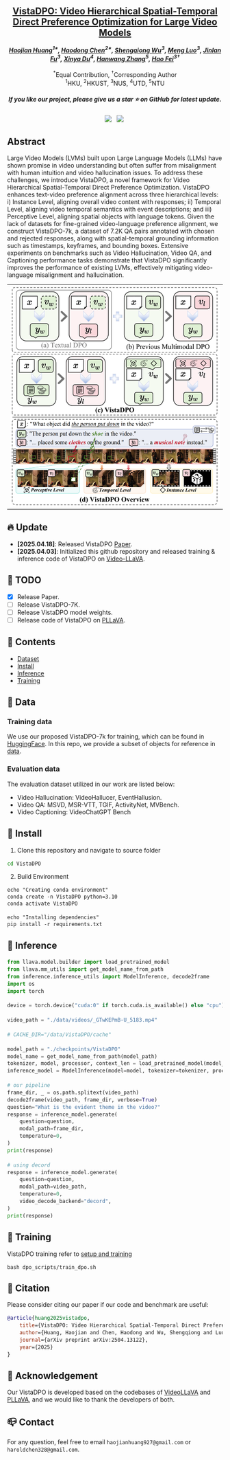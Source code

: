 <!-- <p align="center">
    <img src="assets/a-logo-representing - omnicreator - -a-powerful-ai-t.png" width="150" style="margin-bottom: 0.2;"/>
<p> -->
<h2 align="center"> <a href="https://arxiv.org/abs/2504.13122">VistaDPO: Video Hierarchical Spatial-Temporal Direct Preference Optimization for Large Video Models</a></h2>
<!-- ![](./assets/logo_long.png#gh-light-mode-only){: width="50%"} -->
<!-- ![](./assets/logo_long_dark.png#gh-dark-mode-only=100x20) -->
<div align="center">
<!-- <img src='assets/logo_long.png' style="height:100px"></img> -->




_**[Haojian Huang](https://scholar.google.com.hk/citations?user=ab5uUAcAAAAJ&hl=zh-CN/)<sup>1*</sup>, [Haodong Chen](https://haroldchen19.github.io/)<sup>2*</sup>, [Shengqiong Wu](https://sqwu.top/)<sup>3</sup>, [Meng Luo](https://eurekaleo.github.io/)<sup>3</sup>, [Jinlan Fu](https://jinlanfu.github.io/)<sup>3</sup>, [Xinya Du](https://xinyadu.github.io/)<sup>4</sup>, [Hanwang Zhang](https://scholar.google.com/citations?user=YG0DFyYAAAAJ&hl=zh-CN)<sup>5</sup>, [Hao Fei](https://haofei.vip/)<sup>3†</sup>**_
<br><br>
<sup>*</sup>Equal Contribution, <sup>†</sup>Corresponding Author
<br>
<sup>1</sup>HKU, <sup>2</sup>HKUST, <sup>3</sup>NUS, <sup>4</sup>UTD, <sup>5</sup>NTU 

<h5 align="center"> If you like our project, please give us a star ⭐ on GitHub for latest update.  </h2>

 <a href='https://arxiv.org/abs/2504.13122'><img src='https://img.shields.io/badge/arXiv-2504.13122-b31b1b.svg'></a> &nbsp;
<a href='https://huggingface.co/datasets/Harold328/VistaDPO-7K'><img src='https://img.shields.io/badge/%F0%9F%A4%97%20VistaDPO7K-Dataset-blue'></a>&nbsp;

</div>

## Abstract
Large Video Models (LVMs) built upon Large Language Models (LLMs) have shown promise in video understanding but often suffer from misalignment with human intuition and video hallucination issues. To address these challenges, we introduce VistaDPO, a novel framework for Video Hierarchical Spatial-Temporal Direct Preference Optimization. VistaDPO enhances text-video preference alignment across three hierarchical levels: i) Instance Level, aligning overall video content with responses; ii) Temporal Level, aligning video temporal semantics with event descriptions; and iii) Perceptive Level, aligning spatial objects with language tokens. Given the lack of datasets for fine-grained video-language preference alignment, we construct VistaDPO-7k, a dataset of 7.2K QA pairs annotated with chosen and rejected responses, along with spatial-temporal grounding information such as timestamps, keyframes, and bounding boxes. Extensive experiments on benchmarks such as Video Hallucination, Video QA, and Captioning performance tasks demonstrate that VistaDPO significantly improves the performance of existing LVMs, effectively mitigating video-language misalignment and hallucination.

<table class="center">
    <tr>
    <td><img src="assets/vistadpo.png"></td>
    </tr>
</table>
 
## 🔥 Update
- __[2025.04.18]__: Released VistaDPO [Paper](https://arxiv.org/abs/2504.13122).
- __[2025.04.03]__: Initialized this github repository and released training & inference code of VistaDPO on [Video-LLaVA](https://github.com/PKU-YuanGroup/Video-LLaVA).


## 🧰 TODO

- [x] Release Paper.
- [ ] Release VistaDPO-7K.
- [ ] Release VistaDPO model weights.
- [ ] Release code of VistaDPO on [PLLaVA](https://github.com/magic-research/PLLaVA).

<!-- ## 🧰 Models

|Model|Resolution|GPU Mem. & Inference Time (A100, ddim 50steps)|Checkpoint|
|:---------|:---------|:--------|:--------|
|DynamiCrafter1024|576x1024|18.3GB & 75s (`perframe_ae=True`)|[Hugging Face](https://huggingface.co/Doubiiu/DynamiCrafter_1024/blob/main/model.ckpt)|

Currently, our DynamiCrafter can support generating videos of up to 16 frames with a resolution of 576x1024. The inference time can be reduced by using fewer DDIM steps.

GPU memory consumed on RTX 4090 reported by @noguchis in [Twitter](https://x.com/noguchis/status/1754488826016432341?s=20): 18.3GB (576x1024), 12.8GB (320x512), 11.9GB (256x256). -->


## 📖 Contents
- [Dataset](#data)
- [Install](#install)
- [Inference](#inference)
- [Training](#training)


## 📝 Data

### Training data
We use our proposed VistaDPO-7k for training, which can be found in [HuggingFace](https://huggingface.co/datasets/Harold328/VistaDPO-7K). In this repo, we provide a subset of objects for reference in [data](data/video_data/train/vistadpo/object_set.jsonl).

### Evaluation data

The evaluation dataset utilized in our work are listed below: 
* Video Hallucination: VideoHallucer, EventHallusion.
* Video QA: MSVD, MSR-VTT, TGIF, ActivityNet, MVBench.
* Video Captioning: VideoChatGPT Bench

## 🚀 Install

1. Clone this repository and navigate to source folder
```bash
cd VistaDPO
```

2. Build Environment 


```Shell
echo "Creating conda environment"
conda create -n VistaDPO python=3.10
conda activate VistaDPO

echo "Installing dependencies"
pip install -r requirements.txt
```

## 📍 Inference

```python
from llava.model.builder import load_pretrained_model
from llava.mm_utils import get_model_name_from_path
from inference.inference_utils import ModelInference, decode2frame
import os
import torch

device = torch.device("cuda:0" if torch.cuda.is_available() else "cpu")

video_path = "./data/videos/_GTwKEPmB-U_5183.mp4"

# CACHE_DIR="/data/VistaDPO/cache"

model_path = "./checkpoints/VistaDPO" 
model_name = get_model_name_from_path(model_path)
tokenizer, model, processor, context_len = load_pretrained_model(model_path, model_base = None, device=device, model_name=model_name)
inference_model = ModelInference(model=model, tokenizer=tokenizer, processor=processor, context_len=context_len)

# our pipeline
frame_dir, _ = os.path.splitext(video_path)
decode2frame(video_path, frame_dir, verbose=True)
question="What is the evident theme in the video?"
response = inference_model.generate(
    question=question,
    modal_path=frame_dir,
    temperature=0,
)
print(response)

# using decord 
response = inference_model.generate(
    question=question,
    modal_path=video_path,
    temperature=0,
    video_decode_backend="decord",
)
print(response)
```

## 🚩 Training

VistaDPO training refer to [setup and training](./dpo_scripts/train_dpo.sh)
```Shell
bash dpo_scripts/train_dpo.sh
```



## 📝 Citation
Please consider citing our paper if our code and benchmark are useful:
```bib
@article{huang2025vistadpo,
    title={VistaDPO: Video Hierarchical Spatial-Temporal Direct Preference Optimization for Large Video Models},
    author={Huang, Haojian and Chen, Haodong and Wu, Shengqiong and Luo, Meng and Fu, Jinlan and Du, Xinya and Zhang, Hanwang and Fei, Hao},
    journal={arXiv preprint arXiv:2504.13122},
    year={2025}
}
```

## 🍗 Acknowledgement

Our VistaDPO is developed based on the codebases of [VideoLLaVA](https://github.com/PKU-YuanGroup/Video-LLaVA) and [PLLaVA](https://github.com/magic-research/PLLaVA), and we would like to thank the developers of both.


## 📪 Contact

For any question, feel free to email ```haojianhuang927@gmail.com``` or ```haroldchen328@gmail.com```.
